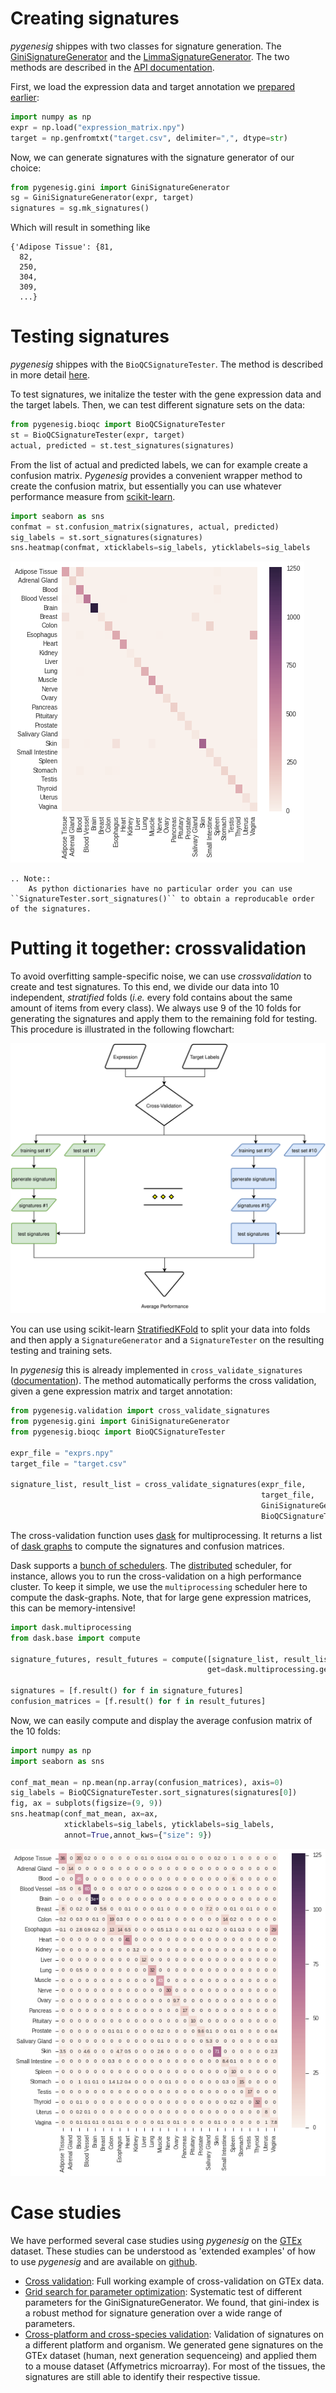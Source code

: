 # Creating signatures
*pygenesig* shippes with two classes for signature generation. The [GiniSignatureGenerator](apidoc.html#module-pygenesig.gini) and the [LimmaSignatureGenerator](apidoc.html#module-pygenesig.limma). The two methods are described in the [API documentation](apidoc.html). 

First, we load the expression data and target annotation we [prepared earlier](prepare_data.html):
```python
import numpy as np
expr = np.load("expression_matrix.npy")
target = np.genfromtxt("target.csv", delimiter=",", dtype=str)
```

Now, we can generate signatures with the signature generator of our choice:
```python
from pygenesig.gini import GiniSignatureGenerator
sg = GiniSignatureGenerator(expr, target)
signatures = sg.mk_signatures()
```

Which will result in something like
```
{'Adipose Tissue': {81,
  82,
  250,
  304,
  309,
  ...}
```

# Testing signatures
*pygenesig* shippes with the `BioQCSignatureTester`. The method is described in more detail [here](apidoc.html#module-pygenesig.bioqc).

To test signatures, we initalize the tester with the gene expression data and the target labels. Then, we can test different signature sets on the data:

```python
from pygenesig.bioqc import BioQCSignatureTester
st = BioQCSignatureTester(expr, target)
actual, predicted = st.test_signatures(signatures)
```

From the list of actual and predicted labels, we can for example create a confusion matrix. *Pygenesig* provides a convenient wrapper method to create the confusion matrix, but essentially you can use whatever performance measure from [scikit-learn](http://scikit-learn.org/stable/modules/classes.html#sklearn-metrics-metrics). 


```python
import seaborn as sns
confmat = st.confusion_matrix(signatures, actual, predicted)
sig_labels = st.sort_signatures(signatures)
sns.heatmap(confmat, xticklabels=sig_labels, yticklabels=sig_labels
```

![heatmap](_static/img/validate_single_heatmap.png)

```eval_rst
.. Note::
    As python dictionaries have no particular order you can use ``SignatureTester.sort_signatures()`` to obtain a reproducable order of the signatures. 
```

# Putting it together: crossvalidation 
To avoid overfitting sample-specific noise, we can use *crossvalidation* to create and test signatures. To this end, we divide our data into 10 independent, *stratified* folds (*i.e.* every fold contains about the same amount of items from every class). We always use 9 of the 10 folds for generating the signatures and apply them to the remaining fold for testing. This procedure is illustrated in the following flowchart:

<!-- edit flowchart on https://www.draw.io/?chrome=0&lightbox=1&edit=https%3A%2F%2Fwww.draw.io%2F%23G0BxECzhdeMGwJQXB5ZjNHckRWRzQ&nav=1#G0BxECzhdeMGwJQXB5ZjNHckRWRzQ --> 

![flowchart](_static/img/pygenesig_xval.svg)

You can use using scikit-learn [StratifiedKFold](http://scikit-learn.org/stable/modules/generated/sklearn.model_selection.StratifiedKFold.html#sklearn.model_selection.StratifiedKFold) to split your data into folds and then apply a `SignatureGenerator` and a `SignatureTester` on the resulting testing and training sets. 

In *pygenesig* this is already implemented in `cross_validate_signatures` ([documentation](apidoc.html#pygenesig.validation.cross_validate_signatures)). The method automatically performs the cross validation, given a gene expression matrix and target annotation: 

```python
from pygenesig.validation import cross_validate_signatures
from pygenesig.gini import GiniSignatureGenerator
from pygenesig.bioqc import BioQCSignatureTester

expr_file = "exprs.npy"
target_file = "target.csv"

signature_list, result_list = cross_validate_signatures(expr_file,
                                                        target_file,
                                                        GiniSignatureGenerator,
                                                        BioQCSignatureTester)
```

The cross-validation function uses [dask](http://dask.pydata.org) for multiprocessing. It returns a list of [dask graphs](http://dask.pydata.org/en/latest/custom-graphs.html) to compute the signatures and confusion matrices.  

Dask supports a [bunch of schedulers](http://dask.pydata.org/en/latest/scheduler-overview.html). The [distributed](https://distributed.readthedocs.io/en/latest/quickstart.html) scheduler, for instance, allows you to run the cross-validation on a high performance cluster. To keep it simple, we use the `multiprocessing` scheduler here to compute the dask-graphs. Note, that for large gene expression matrices, this can be memory-intensive! 
```python
import dask.multiprocessing
from dask.base import compute

signature_futures, result_futures = compute([signature_list, result_list],
                                            get=dask.multiprocessing.get)

signatures = [f.result() for f in signature_futures]
confusion_matrices = [f.result() for f in result_futures]
```

Now, we can easily compute and display the average confusion matrix of the 10 folds: 
```python
import numpy as np
import seaborn as sns

conf_mat_mean = np.mean(np.array(confusion_matrices), axis=0)
sig_labels = BioQCSignatureTester.sort_signatures(signatures[0])
fig, ax = subplots(figsize=(9, 9))
sns.heatmap(conf_mat_mean, ax=ax, 
            xticklabels=sig_labels, yticklabels=sig_labels,
            annot=True,annot_kws={"size": 9})
```
![xval heatmap](_static/img/xval_heatmap.png)

# Case studies
We have performed several case studies using *pygenesig* on the [GTEx](http://www.gtexportal.org/home/) dataset. These studies can be understood as 'extended examples' of how to use *pygenesig* and are available on [github](https://github.com/grst/gene-set-study/tree/master/notebooks). 

* [Cross validation](https://github.com/grst/gene-set-study/blob/master/notebooks/validate_gini.ipynb): Full working example of cross-validation on GTEx data. 
* [Grid search for parameter optimization](https://github.com/grst/gene-set-study/blob/master/notebooks/gini-gridsearch.ipynb): Systematic test of different parameters for the GiniSignatureGenerator. We found, that gini-index is a robust method for signature generation over a wide range of parameters. 
* [Cross-platform and cross-species validation](https://github.com/grst/gene-set-study/blob/master/notebooks/validate-mouse.ipynb): Validation of signatures on a different platform and organism. We generated gene signatures on the GTEx dataset (human, next generation sequenceing) and applied them to a mouse dataset (Affymetrics microarray). For most of the tissues, the signatures are still able to identify their respective tissue.  

